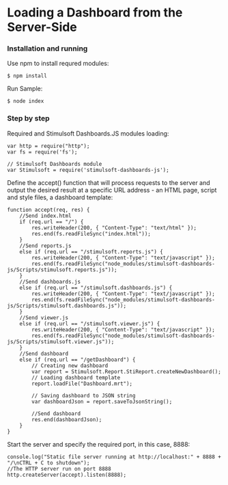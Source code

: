 # Loading a Dashboard from the Server-Side

### Installation and running
Use npm to install requred modules:

    $ npm install
	
Run Sample:

    $ node index

### Step by step

Required and Stimulsoft Dashboards.JS modules loading:

    var http = require("http");
    var fs = require('fs');

    // Stimulsoft Dashboards module
    var Stimulsoft = require('stimulsoft-dashboards-js');

Define the accept() function that will process requests to the server and output the desired result at a specific URL address - an HTML page, script and style files, a dashboard template:

    function accept(req, res) {
	    //Send index.html
	    if (req.url == "/") {
		    res.writeHeader(200, { "Content-Type": "text/html" });
		    res.end(fs.readFileSync("index.html"));
	    }
	    //Send reports.js
	    else if (req.url == "/stimulsoft.reports.js") {
		    res.writeHeader(200, { "Content-Type": "text/javascript" });
		    res.end(fs.readFileSync("node_modules/stimulsoft-dashboards-js/Scripts/stimulsoft.reports.js"));
	    }
	    //Send dashboards.js
	    else if (req.url == "/stimulsoft.dashboards.js") {
		    res.writeHeader(200, { "Content-Type": "text/javascript" });
		    res.end(fs.readFileSync("node_modules/stimulsoft-dashboards-js/Scripts/stimulsoft.dashboards.js"));
	    }
	    //Send viewer.js
	    else if (req.url == "/stimulsoft.viewer.js") {
		    res.writeHeader(200, { "Content-Type": "text/javascript" });
		    res.end(fs.readFileSync("node_modules/stimulsoft-dashboards-js/Scripts/stimulsoft.viewer.js"));
	    }
	    //Send dashboard
	    else if (req.url == "/getDashboard") {
		    // Creating new dashboard
		    var report = Stimulsoft.Report.StiReport.createNewDashboard();
		    // Loading dashboard template
		    report.loadFile("Dashboard.mrt");

		    // Saving dashboard to JSON string
		    var dashboardJson = report.saveToJsonString();

		    //Send dashboard
		    res.end(dashboardJson);
	    }
    }

Start the server and specify the required port, in this case, 8888:

    console.log("Static file server running at http://localhost:" + 8888 + "/\nCTRL + C to shutdown");
    //The HTTP server run on port 8888
    http.createServer(accept).listen(8888);